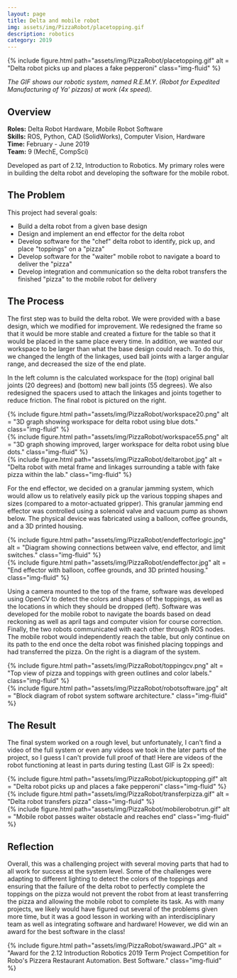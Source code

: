 ```yaml
---
layout: page
title: Delta and mobile robot   
img: assets/img/PizzaRobot/placetopping.gif 
description: robotics  
category: 2019
---
```

<div class="row">
    <div class="w-50 p-3">
        {% include figure.html path="assets/img/PizzaRobot/placetopping.gif" alt = "Delta robot picks up and places a fake pepperoni" class="img-fluid" %}
    </div>
</div>

*The GIF shows our robotic system, named R.E.M.Y. (Robot for Expedited Manufacturing of Ya' pizzas) at work (4x speed).*
## Overview
**Roles:** Delta Robot Hardware, Mobile Robot Software  
**Skills:** ROS, Python, CAD (SolidWorks), Computer Vision, Hardware   
**Time:** February - June 2019   
**Team:** 9 (MechE, CompSci)

Developed as part of 2.12, Introduction to Robotics. My primary roles were in building the delta robot and developing the software for the mobile robot. 

## The Problem
This project had several goals:

- Build a delta robot from a given base design
- Design and implement an end effector for the delta robot
- Develop software for the "chef" delta robot to identify, pick up, and place "toppings" on a "pizza"
- Develop software for the "waiter" mobile robot to navigate a board to deliver the "pizza"
- Develop integration and communication so the delta robot transfers the finished "pizza" to the mobile robot for delivery 

## The Process
The first step was to build the delta robot. We were provided with a base design, which we modified for improvement. We redesigned the frame so that
it would be more stable and created a fixture for the table so that it would be placed in the same place every time. In addition, we wanted our workspace
to be larger than what the base design could reach. To do this, we changed the length of the linkages, used ball joints with a larger angular range, and decreased
the size of the end plate. 

In the left column is the calculated workspace for the (top) original ball joints (20 degrees) and (bottom) new ball joints (55 degrees). We also redesigned the spacers used to attach the linkages and joints together to reduce friction. The final robot is pictured on the right.
<div class="row">
    <div class="col-sm mt-3 mt-md-0">
        <div class="row">
            <div class="col-sm mt-3 mt-md-0">
                {% include figure.html path="assets/img/PizzaRobot/workspace20.png" alt = "3D graph showing workspace for delta robot using blue dots."  class="img-fluid" %}
            </div>
        </div>
        <div class="row">
            <div class="col-sm mt-3 mt-md-0">
                {% include figure.html path="assets/img/PizzaRobot/workspace55.png" alt = "3D graph showing improved, larger workspace for delta robot using blue dots."  class="img-fluid" %}
            </div>
        </div>
    </div>
    <div class="col-sm mt-3 mt-md-0">
        {% include figure.html path="assets/img/PizzaRobot/deltarobot.jpg" alt = "Delta robot with metal frame and linkages surrounding a table with fake pizza within the lab."  class="img-fluid" %}
    </div>
</div>

For the end effector, we decided on a granular jamming system, which would allow us to relatively easily pick up the various topping shapes and sizes (compared to a 
motor-actuated gripper). This granular jamming end effector was controlled using a solenoid valve and vacuum pump as shown below. The physical device was fabricated using a balloon, coffee grounds, and a 3D printed housing. 
<div class="row justify-content-sm-center">
    <div class="col-sm-8 mt-3 mt-md-0">
        {% include figure.html path="assets/img/PizzaRobot/endeffectorlogic.jpg" alt = "Diagram showing connections between valve, end effector, and limit switches." class="img-fluid" %}
    </div>
    <div class="col-sm-4 mt-3 mt-md-0">
        {% include figure.html path="assets/img/PizzaRobot/endeffector.jpg" alt = "End effector with balloon, coffee grounds, and 3D printed housing." class="img-fluid" %}
    </div>
</div>

Using a camera mounted to the top of the frame, software was developed using OpenCV to detect the colors and shapes of the toppings, as well as the locations in which
they should be dropped (left). Software was developed for the mobile robot to navigate the boards based on dead reckoning as well as april tags and computer vision for course correction. Finally, the two robots
communicated with each other through ROS nodes. The mobile robot would independently reach the table, but only continue on its path to the end once the delta robot was finished 
placing toppings and had transferred the pizza. On the right is a diagram of the system.
<div class="row justify-content-sm-center">
    <div class="col-sm-4 mt-3 mt-md-0">
        {% include figure.html path="assets/img/PizzaRobot/toppingcv.png" alt = "Top view of pizza and toppings with green outlines and color labels." class="img-fluid" %}
    </div>
    <div class="col-sm-8 mt-3 mt-md-0">
        {% include figure.html path="assets/img/PizzaRobot/robotsoftware.jpg" alt = "Block diagram of robot system software architecture." class="img-fluid" %}
    </div>
</div>

## The Result
The final system worked on a rough level, but unfortunately, I can't find a video of the full system or even any videos we took in the later parts of the project, 
so I guess I can't provide full proof of that! Here are videos of the robot functioning at least in parts during testing (Last GIF is 2x speed):

<div class="row justify-content-sm-center">
    <div class="col-sm-5 mt-3 mt-md-0">
        {% include figure.html path="assets/img/PizzaRobot/pickuptopping.gif" alt = "Delta robot picks up and places a fake pepperoni" class="img-fluid" %}
    </div>
    <div class="col-sm-7 mt-3 mt-md-0">
        <div class="row">
            <div class="col-sm mt-3 mt-md-0">
                {% include figure.html path="assets/img/PizzaRobot/transferpizza.gif" alt = "Delta robot transfers pizza" class="img-fluid" %}
            </div>
        </div>
        <div class="row">
            <div class="col-sm mt-3 mt-md-0">
                {% include figure.html path="assets/img/PizzaRobot/mobilerobotrun.gif" alt = "Mobile robot passes waiter obstacle and reaches end" class="img-fluid" %}
            </div>
        </div>
    </div>
</div>

## Reflection
Overall, this was a challenging project with several moving parts that had to all work for success at the system level. Some of the challenges were adapting to different lighting to detect the colors of the toppings and ensuring that the 
failure of the delta robot to perfectly complete the toppings on the pizza would not prevent the robot from at least transferring the pizza and allowing the mobile robot to complete its task. As with many projects, we likely would have figured out several of the problems given more time,
but it was a good lesson in working with an interdisciplinary team as well as integrating software and hardware! However, we did win an award for the best software in the class!
<div class="row">
    <div class="w-75 p-3">
        {% include figure.html path="assets/img/PizzaRobot/swaward.JPG" alt = "Award for the 2.12 Introduction Robotics 2019 Term Project Competition for Robo's Pizzera Restaurant Automation. Best Software." class="img-fluid" %}
    </div>
</div>